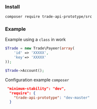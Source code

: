 ### Install
```bash
composer require trade-api-prototype/src
```

### Example
Example using a `class` in work
```php
$Trade = new Trade\Payeer(array(
    'id' => 'XXXXX',
    'key'=> 'XXXXX'
));

$Trade->Account();
```
Configuration example `composer`
```json
 "minimum-stability": "dev",
  "require": {
    "trade-api-prototype": "dev-master"
  }
```
